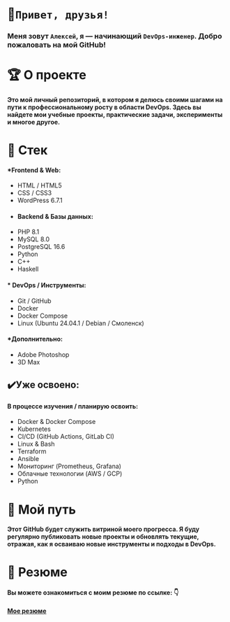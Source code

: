 # 👋`Привет, друзья!`
### Меня зовут `Алексей`, я — начинающий `DevOps-инженер`.  Добро пожаловать на мой GitHub!
# :trophy: О проекте
#### Это мой личный репозиторий, в котором я делюсь своими шагами на пути к профессиональному росту в области DevOps. Здесь вы найдете мои учебные проекты, практические задачи, эксперименты и многое другое.

# :book: Стек
#### *Frontend & Web:
* HTML / HTML5
* CSS / CSS3
* WordPress 6.7.1
+ #### Backend & Базы данных:
* PHP 8.1
* MySQL 8.0
* PostgreSQL 16.6
* Python
* C++
* Haskell
#### * DevOps / Инструменты:
* Git / GitHub
* Docker
* Docker Compose
* Linux (Ubuntu 24.04.1 / Debian / Смоленск)
#### *Дополнительно:
* Adobe Photoshop
* 3D Max
## :heavy_check_mark:Уже освоено:
#### В процессе изучения / планирую освоить:
* Docker & Docker Compose
* Kubernetes
* CI/CD (GitHub Actions, GitLab CI)
* Linux & Bash
* Terraform
* Ansible
* Мониторинг (Prometheus, Grafana)
* Облачные технологии (AWS / GCP)
* Python
# :helicopter: Мой путь
  #### Этот GitHub будет служить витриной моего прогресса. Я буду регулярно публиковать новые проекты и обновлять текущие, отражая, как я осваиваю новые инструменты и подходы в DevOps.
# :memo: Резюме
#### Вы можете ознакомиться с моим резюме по ссылке: :point_down:
[**Мое резюме**](https://alexeyspectr.github.io/Profil/)
